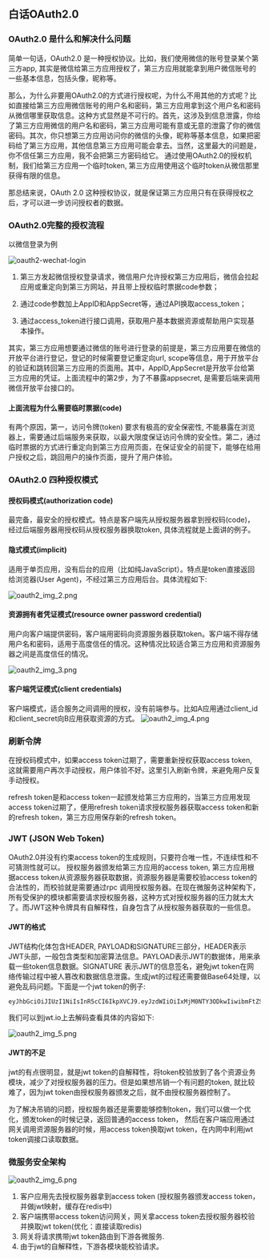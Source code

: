 ## 白话OAuth2.0

### OAuth2.0 是什么和解决什么问题

简单一句话，OAuth2.0 是一种授权协议。比如，我们使用微信的账号登录某个第三方app, 其实是微信给第三方应用授权了，第三方应用就能拿到用户微信账号的一些基本信息，包括头像，昵称等。

那么，为什么非要用OAuth2.0的方式进行授权呢，为什么不用其他的方式呢？比如直接给第三方应用微信账号的用户名和密码，第三方应用拿到这个用户名和密码从微信哪里获取信息。这种方式显然是不可行的。首先，这涉及到信息泄露，你给了第三方应用微信的用户名和密码，第三方应用可能有意或无意的泄露了你的微信密码。其次，你只想第三方应用访问你的微信的头像，昵称等基本信息，如果把密码给了第三方应用，其他信息第三方应用可能会拿去。当然，这里最大的问题是，你不信任第三方应用，我不会把第三方密码给它。 通过使用OAuth2.0的授权机制，我们给第三方应用一个临时token, 第三方应用使用这个临时token从微信那里获得有限的信息。

那总结来说，OAuth 2.0 这种授权协议，就是保证第三方应用只有在获得授权之后，才可以进一步访问授权者的数据。

### OAuth2.0完整的授权流程

以微信登录为例

![oauth2-wechat-login](https://github.com/checkking/notes/blob/master/imgs/oauth_img_1.png)


1. 第三方发起微信授权登录请求，微信用户允许授权第三方应用后，微信会拉起应用或重定向到第三方网站，并且带上授权临时票据code参数；

2. 通过code参数加上AppID和AppSecret等，通过API换取access_token；

3. 通过access_token进行接口调用，获取用户基本数据资源或帮助用户实现基本操作。

其实，第三方应用想要通过微信的账号进行登录的前提是，第三方应用要在微信的开放平台进行登记，登记的时候需要登记重定向url, scope等信息，用于开放平台的验证和跳转回第三方应用的页面用。其中，AppID,AppSecret是开放平台给第三方应用的凭证。上面流程中的第2步，为了不暴露appsecret, 是需要后端来调用微信开放平台接口的。

#### 上面流程为什么需要临时票据(code)

有两个原因，第一，访问令牌(token) 要求有极高的安全保密性, 不能暴露在浏览器上，需要通过后端服务来获取，以最大限度保证访问令牌的安全性。第二，通过临时票据的方式进行重定向到第三方应用页面，在保证安全的前提下，能够在给用户授权之后，跳回用户的操作页面，提升了用户体验。

### OAuth2.0 四种授权模式
#### 授权码模式(authorization code)
最完备，最安全的授权模式。特点是客户端先从授权服务器拿到授权码(code)，经过后端服务器用授权码从授权服务器换取token, 具体流程就是上面讲的例子。

#### 隐式模式(implicit)

适用于单页应用，没有后台的应用（比如纯JavaScript）。特点是token直接返回给浏览器(User Agent)，不经过第三方应用后台。具体流程如下:

![oauth2_img_2.png](https://github.com/checkking/notes/blob/master/imgs/oauth2_img_2.png)

#### 资源拥有者凭证模式(resource owner password credential)
用户向客户端提供密码，客户端用密码向资源服务器获取token。客户端不得存储用户名和密码，适用于高度信任的情况。这种情况比较适合第三方应用和资源服务器之间是高度信任的情况。

![oauth2_img_3.png](https://github.com/checkking/notes/blob/master/imgs/oauth2_img_3.png)

#### 客户端凭证模式(client credentials)

客户端模式，适合服务之间调用的授权，没有前端参与。比如A应用通过client_id和client_secret向B应用获取资源的方式。
![oauth2_img_4.png](https://github.com/checkking/notes/blob/master/imgs/oauth2_img_4.png)

### 刷新令牌

在授权码模式中，如果access token过期了，需要重新授权获取access token, 这就需要用户再次手动授权，用户体验不好。这里引入刷新令牌，来避免用户反复手动授权。

refresh token是和access token一起颁发给第三方应用的，当第三方应用发现access token过期了，便用refresh token请求授权服务器获取access token和新的refresh token，第三方应用保存新的refresh token。

### JWT (JSON Web Token)

OAuth2.0并没有约束access token的生成规则，只要符合唯一性，不连续性和不可猜测性就可以。 授权服务器颁发给第三方应用的access token, 第三方应用根据access token从资源服务器获取数据，资源服务器是需要校验access token的合法性的，而校验就是需要通过rpc 调用授权服务器。在现在微服务这种架构下，所有受保护的模块都需要请求授权服务器，这种方式对授权服务器的压力就太大了。而JWT这种令牌具有自解释性，自身包含了从授权服务器获取的一些信息。

#### JWT的格式

JWT结构化体包含HEADER, PAYLOAD和SIGNATURE三部分，HEADER表示JWT头部，一般包含类型和加密算法信息。PAYLOAD表示JWT的数据体，用来承载一些token信息数据。SIGNATURE 表示JWT的信息签名，避免jwt token在网络传输过程中被人篡改和数据信息泄露。生成jwt的过程还需要做Base64处理，以避免乱码问题。下面是一个jwt token的例子:
```
eyJhbGciOiJIUzI1NiIsInR5cCI6IkpXVCJ9.eyJzdWIiOiIxMjM0NTY3ODkwIiwibmFtZSI6IlhpYW9taW5nIiwiaWF0IjoxNTE2MjM5MDIyfQ.q25mDFCAlWlqR3YMJr2Jds3ntBTyGItdvijiEtuJJ2E
```

我们可以到jwt.io上去解码查看具体的内容如下:

![oauth2_img_5.png](https://github.com/checkking/notes/blob/master/imgs/oauth2_img_5.png)

#### JWT的不足

jwt的有点很明显，就是jwt token的自解释性，将token校验放到了各个资源业务模块，减少了对授权服务器的压力。但是如果想吊销一个有问题的token, 就比较难了，因为jwt token由授权服务器颁发之后，就不由授权服务器控制了。

为了解决吊销的问题，授权服务器还是需要能够控制token，我们可以做一个优化，颁发token的时候记录，返回普通的access token， 然后在客户端应用通过网关调用资源服务器的时候，用access token换取jwt token，在内网中利用jwt token调接口读取数据。

### 微服务安全架构

![oauth2_img_6.png](https://github.com/checkking/notes/blob/master/imgs/oauth2_img_6.png)

1. 客户应用先去授权服务器拿到access token (授权服务器颁发access token，并做jwt映射，缓存在redis中)
2. 客户端携带access token访问网关，网关拿access token去授权服务器校验并换取jwt token(优化：直接读取redis)
3. 网关将请求携带jwt token路由到下游各微服务.
4. 由于jwt的自解释性，下游各模块能校验请求。
